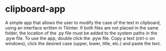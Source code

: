 # clipboard-app
A simple app that allows the user to modify the case of the text in clipboard, using an interface written in TkInter.
If both files are not placed in the same folder, the location of the .py file must be added to the system paths in the .pyw file.
To use the app, double click the .pyw file. Copy a text (ctrl-c on windows), click the desired case (upper, lower, title, etc.) and paste the text.
